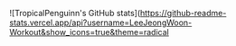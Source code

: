 ![TropicalPenguinn's GitHub stats](https://github-readme-stats.vercel.app/api?username=LeeJeongWoon-Workout&show_icons=true&theme=radical
